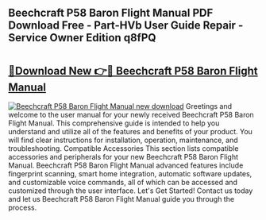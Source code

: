## Beechcraft P58 Baron Flight Manual PDF Download Free - Part-HVb User Guide Repair - Service Owner Edition q8fPQ

# <h2><a href="http://bc47429.oget.top/?id=Beechcraft+P58+Baron+Flight+Manual">🔗Download New 👉🔴 Beechcraft P58 Baron Flight Manual</a></h2>

[![Beechcraft P58 Baron Flight Manual new download](https://i.imgur.com/5g1atiW.png)](http://bc47429.oget.top/?id=Beechcraft+P58+Baron+Flight+Manual)
Greetings and welcome to the user manual for your newly received Beechcraft P58 Baron Flight Manual. This comprehensive guide is intended to help you understand and utilize all of the features and benefits of your product. You will find clear instructions for installation, operation, maintenance, and troubleshooting. Compatible Accessories This section lists compatible accessories and peripherals for your new Beechcraft P58 Baron Flight Manual. Beechcraft P58 Baron Flight Manual advanced features include fingerprint scanning, smart home integration, automatic software updates, and customizable voice commands, all of which can be accessed and customized through the user interface. Let's Get Started! Contact us today and let us Beechcraft P58 Baron Flight Manual guide you through the process.

